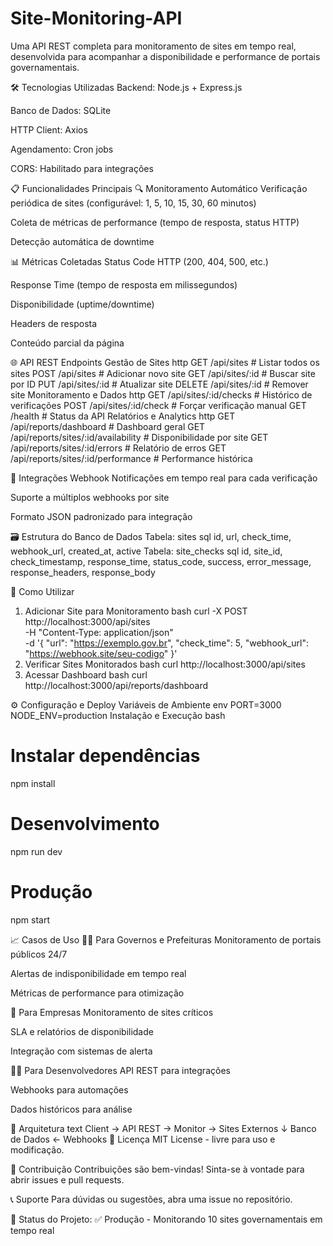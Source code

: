 # Site-Monitoring-API
Uma API REST completa para monitoramento de sites em tempo real, desenvolvida para acompanhar a disponibilidade e performance de portais governamentais.

🛠️ Tecnologias Utilizadas
Backend: Node.js + Express.js

Banco de Dados: SQLite

HTTP Client: Axios

Agendamento: Cron jobs

CORS: Habilitado para integrações

📋 Funcionalidades Principais
🔍 Monitoramento Automático
Verificação periódica de sites (configurável: 1, 5, 10, 15, 30, 60 minutos)

Coleta de métricas de performance (tempo de resposta, status HTTP)

Detecção automática de downtime

📊 Métricas Coletadas
Status Code HTTP (200, 404, 500, etc.)

Response Time (tempo de resposta em milissegundos)

Disponibilidade (uptime/downtime)

Headers de resposta

Conteúdo parcial da página

🌐 API REST Endpoints
Gestão de Sites
http
GET    /api/sites                 # Listar todos os sites
POST   /api/sites                 # Adicionar novo site
GET    /api/sites/:id             # Buscar site por ID
PUT    /api/sites/:id             # Atualizar site
DELETE /api/sites/:id             # Remover site
Monitoramento e Dados
http
GET    /api/sites/:id/checks      # Histórico de verificações
POST   /api/sites/:id/check       # Forçar verificação manual
GET    /health                    # Status da API
Relatórios e Analytics
http
GET    /api/reports/dashboard                 # Dashboard geral
GET    /api/reports/sites/:id/availability    # Disponibilidade por site
GET    /api/reports/sites/:id/errors          # Relatório de erros
GET    /api/reports/sites/:id/performance     # Performance histórica

🔔 Integrações Webhook
Notificações em tempo real para cada verificação

Suporte a múltiplos webhooks por site

Formato JSON padronizado para integração

🗃️ Estrutura do Banco de Dados
Tabela: sites
sql
id, url, check_time, webhook_url, created_at, active
Tabela: site_checks
sql
id, site_id, check_timestamp, response_time, status_code, 
success, error_message, response_headers, response_body

🚀 Como Utilizar
1. Adicionar Site para Monitoramento
bash
curl -X POST http://localhost:3000/api/sites \
  -H "Content-Type: application/json" \
  -d '{
    "url": "https://exemplo.gov.br",
    "check_time": 5,
    "webhook_url": "https://webhook.site/seu-codigo"
  }'
2. Verificar Sites Monitorados
bash
curl http://localhost:3000/api/sites
3. Acessar Dashboard
bash
curl http://localhost:3000/api/reports/dashboard

⚙️ Configuração e Deploy
Variáveis de Ambiente
env
PORT=3000
NODE_ENV=production
Instalação e Execução
bash
# Instalar dependências
npm install

# Desenvolvimento
npm run dev

# Produção
npm start

📈 Casos de Uso
👨‍💼 Para Governos e Prefeituras
Monitoramento de portais públicos 24/7

Alertas de indisponibilidade em tempo real

Métricas de performance para otimização

🏢 Para Empresas
Monitoramento de sites críticos

SLA e relatórios de disponibilidade

Integração com sistemas de alerta

👨‍🔧 Para Desenvolvedores
API REST para integrações

Webhooks para automações

Dados históricos para análise

🔧 Arquitetura
text
Client → API REST → Monitor → Sites Externos
                ↓
           Banco de Dados ← Webhooks
📄 Licença
MIT License - livre para uso e modificação.

👥 Contribuição
Contribuições são bem-vindas! Sinta-se à vontade para abrir issues e pull requests.

📞 Suporte
Para dúvidas ou sugestões, abra uma issue no repositório.

🎯 Status do Projeto: ✅ Produção - Monitorando 10 sites governamentais em tempo real
